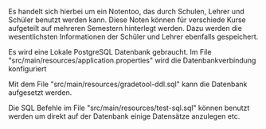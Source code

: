 Es handelt sich hierbei um ein Notentoo, das durch Schulen, Lehrer und Schüler benutzt werden kann. Diese Noten können für verschiede Kurse aufgeteilt auf mehreren Semestern hinterlegt werden. Dazu werden die wesentlichsten Informationen der Schüler und Lehrer ebenfalls gespeichert.

Es wird eine Lokale PostgreSQL Datenbank gebraucht. Im File "src/main/resources/application.properties" wird die Datenbankverbindung konfiguriert

Mit dem File "src/main/resources/gradetool-ddl.sql" kann die Datenbank aufgesetzt werden.

Die SQL Befehle im File "src/main/resources/test-sql.sql" können benutzt werden um direkt auf der Datenbank einige Datensätze anzulegen etc.